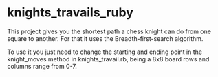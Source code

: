 # knights_travails_ruby

This project gives you the shortest path a chess knight can do from one square to another. For that it uses the Breadth-first-search algorithm.

To use it you just need to change the starting and ending point in the knight_moves method in knights_travail.rb, being a 8x8 board rows and columns range from 0-7.
